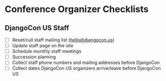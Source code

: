 # Conference Organizer Checklists 

## DjangoCon US Staff

- [ ] Reset/cull staff mailing list (hello@djangocon.us)
- [ ] Update staff page on the site
- [ ] Schedule monthly staff meetings
- [ ] Succession planning
- [ ] Collect staff phone numbers and mailing addresses before DjangoCon
- [ ] Collect dates DjangoCon US organizers arrive/leave before DjangoCon US 